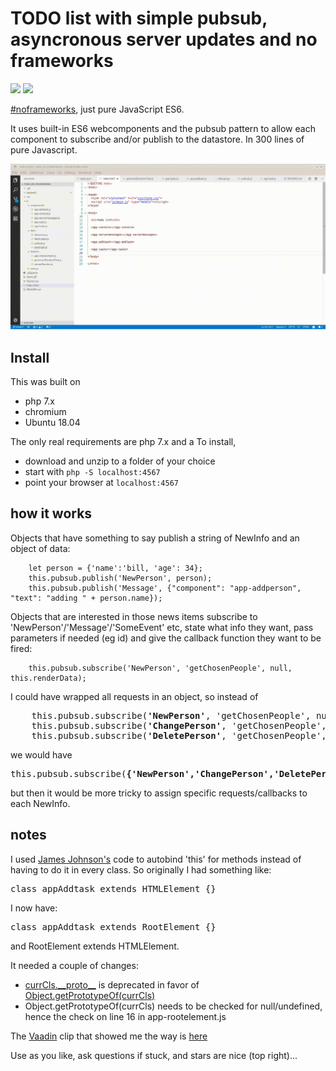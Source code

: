 # TODO list with simple pubsub, asyncronous server updates and no frameworks

![](https://img.shields.io/badge/licence-free-green.svg) ![](https://img.shields.io/badge/frameworks-none-green.svg)

[#noframeworks](https://dev.to/gypsydave5/why-you-shouldnt-use-a-web-framework-3g24), just pure JavaScript ES6.

It uses built-in ES6 webcomponents and the pubsub pattern to allow each component to subscribe and/or publish to the datastore. In 300 lines of pure Javascript.

![](demo.gif)

## Install

This was built on
* php 7.x
* chromium
* Ubuntu 18.04

The only real requirements are php 7.x and a 
To install,
* download and unzip to a folder of your choice
* start with `php -S localhost:4567`
* point your browser at `localhost:4567`


## how it works
Objects that have something to say publish a string of NewInfo and an object of data:
```
    let person = {'name':'bill, 'age': 34};
    this.pubsub.publish('NewPerson', person);
    this.pubsub.publish('Message', {"component": "app-addperson", "text": "adding " + person.name});
```
Objects that are interested in those news items subscribe to 'NewPerson'/'Message'/'SomeEvent' etc, state what info they want, pass parameters if needed (eg id) and give the callback function they want to be fired:
```
    this.pubsub.subscribe('NewPerson', 'getChosenPeople', null, this.renderData);
```
I could have wrapped all requests in an object, so instead of 
<pre>
    this.pubsub.subscribe(<b>'NewPerson'</b>, 'getChosenPeople', null, this.renderData);
    this.pubsub.subscribe(<b>'ChangePerson'</b>, 'getChosenPeople', null, this.renderData);
    this.pubsub.subscribe(<b>'DeletePerson'</b>, 'getChosenPeople', null, this.renderData);
</pre>
we would have
<pre>
this.pubsub.subscribe(<b>{'NewPerson','ChangePerson','DeletePerson'}</b>, 'getChosenPeople', null, this.renderData);
</pre>
but then it would be more tricky to assign specific requests/callbacks to each NewInfo.

## notes
I used [James Johnson's](http://jelly.codes/articles/javascript-es6-autobind-class/) code to autobind 'this' for methods instead of having to do it in every class. So originally I had something like:
<pre>class appAddtask extends HTMLElement {}</pre>
I now have:
<pre>class appAddtask extends RootElement {}</pre>
and RootElement extends HTMLElement.

It needed a couple of changes:
* [currCls.\_\_proto\_\_](https://developer.mozilla.org/en-US/docs/Web/JavaScript/Reference/Global_Objects/Object/proto) is deprecated in favor of [Object.getPrototypeOf(currCls)](https://developer.mozilla.org/en-US/docs/Web/JavaScript/Reference/Global_Objects/Object/getPrototypeOf)
* Object.getPrototypeOf(currCls) needs to be checked for null/undefined, hence the check on line 16 in app-rootelement.js

The [Vaadin](https://www.youtube.com/channel/UCsGakFIbOsj-fgPFLf1QlQA) clip that showed me the way is [here](https://www.youtube.com/watch?v=mTNdTcwK3MM&t=213s)

Use as you like, ask questions if stuck, and stars are nice (top right)...